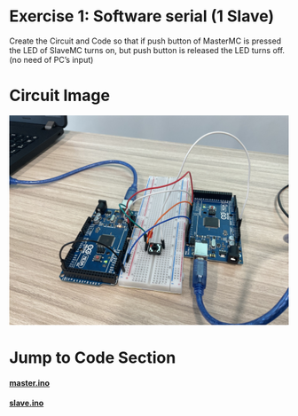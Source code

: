 # Exercise 1: Software serial (1 Slave)

Create the Circuit and Code so that if push button of MasterMC is pressed the LED of SlaveMC turns on, but push button is released the LED turns off. (no need of PC’s input)

# Circuit Image

![Circuit Image](./Circuit.jpg)

# Jump to Code Section

#### [master.ino](./master/master.ino)

#### [slave.ino](./slave/slave.ino)